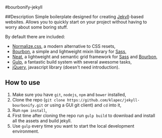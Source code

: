 #bourbonify-jekyll

##Description
Simple boilerplate designed for creating [Jekyll](http://jekyllrb.com)-based websites. Allows you to quickly start on your project without having to worry about some boring stuff.

By default there are included:
- [Normalize.css](http://necolas.github.io/normalize.css/), a modern alternative to CSS resets,
- [Bourbon](http://bourbon.io), a simple and lightweight mixin library for [Sass](http://sass-lang.com),
- [Neat](http://neat.bourbon.io), a lightweight and semantic grid framework for [Sass](http://sass-lang.com) and [Bourbon](http://bourbon.io),
- [Gulp](http://gulpjs.com), a fantastic build system with several awesome tasks,
- [jQuery](http://jquery.com), javascript library (doesn't need introduction).

## How to use
1. Make sure you have ``git``, ``nodejs``, ``npm`` and ``bower`` installed,
2. Clone the repo (``git clone https://github.com/klapec/jekyll-bourbonify.git`` or using a GUI git client) and ``cd`` into it,
3. Run ``npm install``,
4. First time after cloning the repo run ``gulp build`` to download and install all the assets and build jekyll.
5. Use ``gulp`` every time you want to start the local development environment.
